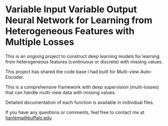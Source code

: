 # Variable Input Variable Output Neural Network for Learning from Heterogeneous Features with Multiple Losses

This is an ongoing project to construct deep learning models for learning from heterogeneous features (continuous or discrete) with missing values.

This project has shared the code base I had built for Multi-view Auto-Encoder.

This is a comprehensive framework with deep supervision (multi-losses) that can handle multi-view data with missing values.

Detailed documentation of each function is available in individual files.

If you have any questions or comments, feel free to contact me at tianlema@buffalo.edu
